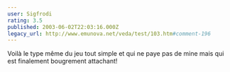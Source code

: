 ```yaml
---
user: Sigfrodi
rating: 3.5
published: 2003-06-02T22:03:16.000Z
legacy_url: http://www.emunova.net/veda/test/103.htm#comment-196
---
```

Voilà le type même du jeu tout simple et qui ne paye pas de mine mais qui est finalement bougrement attachant!